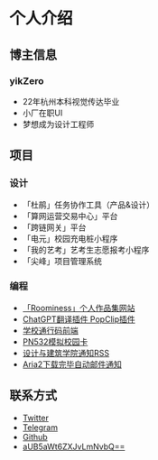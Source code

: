 # 个人介绍

## 博主信息

### yikZero
- 22年杭州本科视觉传达毕业
- 小厂在职UI
- 梦想成为设计工程师


## 项目

### 设计

- 「杜鹃」任务协作工具（产品&设计）
- 「算网运营交易中心」平台
- 「跨链网关」平台
- 「电元」校园充电桩小程序
- 「我的艺考」艺考生志愿报考小程序
- 「尖峰」项目管理系统

### 编程

- [「Roominess」个人作品集网站](https://github.com/yikZero/Roominess)
- [ChatGPT翻译插件 PopClip插件](https://github.com/yikZero/ChatGPT-Translate-PopClip-Extension)
- [学校通行码前端](https://github.com/yikZero/zjut-passcode)
- [PN532模拟校园卡](https://www.yikzero.com/archives/609/)
- [设计与建筑学院通知RSS](https://docs.rsshub.app/university.html#zhe-jiang-gong-ye-da-xue-she-ji-yu-jian-zhu-xue-yuan)
- [Aria2下载完毕自动邮件通知](https://www.yikzero.com/archives/172/)

## 联系方式

- [Twitter](https://twitter.com/yikZero)
- [Telegram](https://t.me/yikZero)
- [Github](https://github.com/yikZero)
- [aUB5aWt6ZXJvLmNvbQ==](https://www.base64decode.org/)